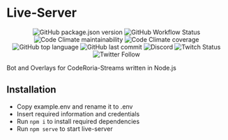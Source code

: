 # Live-Server

<p align="center">
<img alt="GitHub package.json version" src="https://img.shields.io/github/package-json/v/coderoria/live-server">
<img alt="GitHub Workflow Status" src="https://img.shields.io/github/workflow/status/coderoria/live-server/CI">
<img alt="Code Climate maintainability" src="https://img.shields.io/codeclimate/maintainability/coderoria/live-server">
<img alt="Code Climate coverage" src="https://img.shields.io/codeclimate/coverage/coderoria/live-server">
<img alt="GitHub top language" src="https://img.shields.io/github/languages/top/coderoria/live-server">
<img alt="GitHub last commit" src="https://img.shields.io/github/last-commit/coderoria/live-server">
<img alt="Discord" src="https://img.shields.io/discord/838886259039797309">
<img alt="Twitch Status" src="https://img.shields.io/twitch/status/coderoria?style=social">
<img alt="Twitter Follow" src="https://img.shields.io/twitter/follow/coderoria?style=social">
</p>

Bot and Overlays for CodeRoria-Streams written in Node.js

## Installation

-   Copy example.env and rename it to .env
-   Insert required information and credentials
-   Run `npm i` to install required dependencies
-   Run `npm serve` to start live-server
